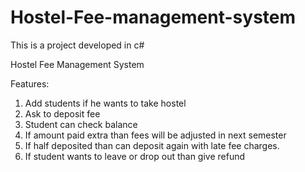 # Hostel-Fee-management-system
This is a project developed in c#

Hostel Fee Management System 

Features: 
1. Add students if he wants to take hostel 
2. Ask to deposit fee 
3. Student can check balance  
4. If amount paid extra than fees will be adjusted in next semester 
5. If half deposited than can deposit again with late fee charges. 
6. If student wants to leave or drop out than give refund 
